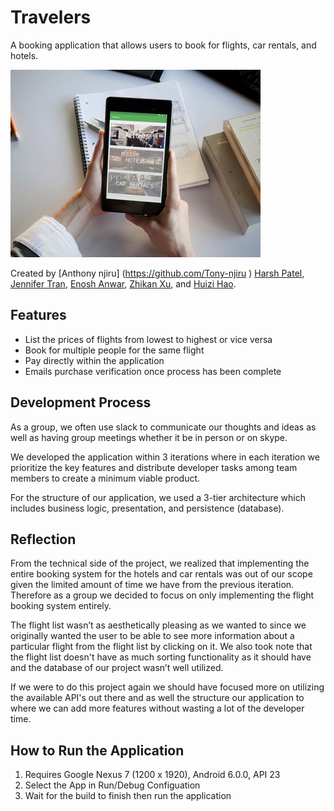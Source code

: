 ﻿# Travelers
A booking application that allows users to book for flights, car rentals, and hotels.

![Alt](mockup.jpg "Mockup of Project")

Created by [Anthony njiru] (https://github.com/Tony-njiru ) [Harsh Patel](https://github.com/hpatel-cs "Harsh Patel"), [Jennifer Tran](https://github.com/jennifertran "Jennifer Tran"), [Enosh Anwar](https://github.com/EnoshAnwar "Enosh Anwar"), [Zhikan Xu](https://github.com/Jason-xu96 "Zhikan Xu"), and [Huizi Hao](https://github.com/hhz2014 "Huizi Hao").

## Features

- List the prices of flights from lowest to highest or vice versa
- Book for multiple people for the same flight
- Pay directly within the application
- Emails purchase verification once process has been complete

## Development Process

As a group, we often use slack to communicate our thoughts and ideas as well as having group meetings whether it be in person or on skype.

We developed the application within 3 iterations where in each iteration we prioritize the key features and distribute developer tasks among team members to create a minimum viable product.

For the structure of our application, we used a 3-tier architecture which includes business logic, presentation, and persistence (database).

## Reflection
From the technical side of the project, we realized that implementing the entire booking system for the hotels and car rentals was out of our scope given the limited amount of time we have from the previous iteration. Therefore as a group we decided to focus on only implementing the flight booking system entirely.

The flight list wasn’t as aesthetically pleasing as we wanted to since we originally wanted the user to be able to see more information about a particular flight from the flight list by clicking on it. We also took note that the flight list doesn't have as much sorting functionality as it should have and the database of our project wasn’t well utilized.

If we were to do this project again we should have focused more on utilizing the available API's out there and as well the structure our application to where we can add more features without wasting a lot of the developer time. 

## How to Run the Application
1. Requires Google Nexus 7 (1200 x 1920), Android 6.0.0, API 23
2. Select the App in Run/Debug Configuation
3. Wait for the build to finish then run the application